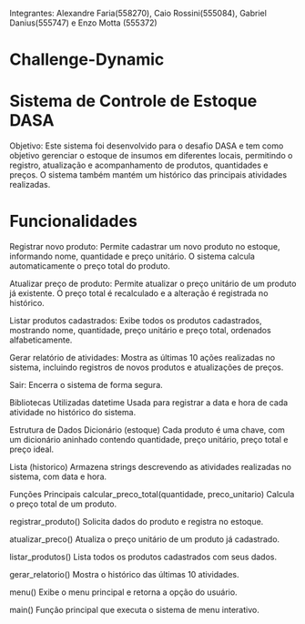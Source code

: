 Integrantes: Alexandre Faria(558270), Caio Rossini(555084), Gabriel Danius(555747) e Enzo Motta (555372)


# Challenge-Dynamic

# Sistema de Controle de Estoque DASA
Objetivo:
Este sistema foi desenvolvido para o desafio DASA e tem como objetivo gerenciar o estoque de insumos em diferentes locais, permitindo o registro, atualização e acompanhamento de produtos, quantidades e preços. O sistema também mantém um histórico das principais atividades realizadas.

# Funcionalidades
Registrar novo produto:
Permite cadastrar um novo produto no estoque, informando nome, quantidade e preço unitário. O sistema calcula automaticamente o preço total do produto.

Atualizar preço de produto:
Permite atualizar o preço unitário de um produto já existente. O preço total é recalculado e a alteração é registrada no histórico.

Listar produtos cadastrados:
Exibe todos os produtos cadastrados, mostrando nome, quantidade, preço unitário e preço total, ordenados alfabeticamente.

Gerar relatório de atividades:
Mostra as últimas 10 ações realizadas no sistema, incluindo registros de novos produtos e atualizações de preços.

Sair:
Encerra o sistema de forma segura.

Bibliotecas Utilizadas
datetime
Usada para registrar a data e hora de cada atividade no histórico do sistema.

Estrutura de Dados
Dicionário (estoque)
Cada produto é uma chave, com um dicionário aninhado contendo quantidade, preço unitário, preço total e preço ideal.

Lista (historico)
Armazena strings descrevendo as atividades realizadas no sistema, com data e hora.

Funções Principais
calcular_preco_total(quantidade, preco_unitario)
Calcula o preço total de um produto.

registrar_produto()
Solicita dados do produto e registra no estoque.

atualizar_preco()
Atualiza o preço unitário de um produto já cadastrado.

listar_produtos()
Lista todos os produtos cadastrados com seus dados.

gerar_relatorio()
Mostra o histórico das últimas 10 atividades.

menu()
Exibe o menu principal e retorna a opção do usuário.

main()
Função principal que executa o sistema de menu interativo.
